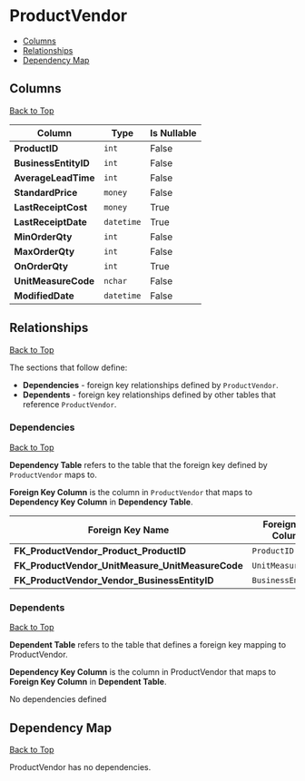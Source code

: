 # ProductVendor

* [Columns](#columns)
* [Relationships](#relationships)
* [Dependency Map](#dependency-map)

## Columns
[Back to Top](#productvendor)

Column | Type | Is Nullable
-------|------|------------
**ProductID** | `int` | False
**BusinessEntityID** | `int` | False
**AverageLeadTime** | `int` | False
**StandardPrice** | `money` | False
**LastReceiptCost** | `money` | True
**LastReceiptDate** | `datetime` | True
**MinOrderQty** | `int` | False
**MaxOrderQty** | `int` | False
**OnOrderQty** | `int` | True
**UnitMeasureCode** | `nchar` | False
**ModifiedDate** | `datetime` | False

## Relationships
[Back to Top](#productvendor)


The sections that follow define:
* **Dependencies** - foreign key relationships defined by `ProductVendor`.
* **Dependents** - foreign key relationships defined by other tables that reference `ProductVendor`.

### Dependencies
[Back to Top](#productvendor)

**Dependency Table** refers to the table that the foreign key defined by `ProductVendor` maps to.

**Foreign Key Column** is the column in `ProductVendor` that maps to **Dependency Key Column** in **Dependency Table**.

Foreign Key Name | Foreign Key Column | Dependency Table | Dependency Key Column
-----------------|--------------------|------------------|----------------------
**FK_ProductVendor_Product_ProductID** | `ProductID` | [Product](./Product.md) | `ProductID`
**FK_ProductVendor_UnitMeasure_UnitMeasureCode** | `UnitMeasureCode` | [UnitMeasure](./UnitMeasure.md) | `UnitMeasureCode`
**FK_ProductVendor_Vendor_BusinessEntityID** | `BusinessEntityID` | [Vendor](./Vendor.md) | `BusinessEntityID`

### Dependents
[Back to Top](#productvendor)

**Dependent Table** refers to the table that defines a foreign key mapping to ProductVendor.

**Dependency Key Column** is the column in ProductVendor that maps to **Foreign Key Column** in **Dependent Table**.

No dependencies defined

## Dependency Map
[Back to Top](#productvendor)

ProductVendor has no dependencies.
